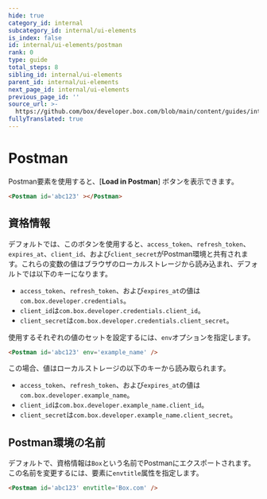 ```yaml
---
hide: true
category_id: internal
subcategory_id: internal/ui-elements
is_index: false
id: internal/ui-elements/postman
rank: 0
type: guide
total_steps: 8
sibling_id: internal/ui-elements
parent_id: internal/ui-elements
next_page_id: internal/ui-elements
previous_page_id: ''
source_url: >-
  https://github.com/box/developer.box.com/blob/main/content/guides/internal/ui-elements/postman.md
fullyTranslated: true
---
```

<!-- does not need translation -->

# Postman

Postman要素を使用すると、\[**Load in Postman**] ボタンを表示できます。

```html
<Postman id='abc123' ></Postman>
```

<H>

<Postman id="abc123">

</H>

## 資格情報

デフォルトでは、このボタンを使用すると、`access_token`、`refresh_token`、`expires_at`、`client_id`、および`client_secret`がPostman環境と共有されます。これらの変数の値はブラウザのローカルストレージから読み込まれ、デフォルトでは以下のキーになります。

* `access_token`、`refresh_token`、および`expires_at`の値は`com.box.developer.credentials`。
* `client_id`は`com.box.developer.credentials.client_id`。
* `client_secret`は`com.box.developer.credentials.client_secret`。

使用するそれぞれの値のセットを設定するには、`env`オプションを指定します。

```html
<Postman id='abc123' env='example_name' />
```

この場合、値はローカルストレージの以下のキーから読み取られます。

* `access_token`、`refresh_token`、および`expires_at`の値は`com.box.developer.example_name`。
* `client_id`は`com.box.developer.example_name.client_id`。
* `client_secret`は`com.box.developer.example_name.client_secret`。

## Postman環境の名前

デフォルトで、資格情報は`Box`という名前でPostmanにエクスポートされます。この名前を変更するには、要素に`envtitle`属性を指定します。

```html
<Postman id='abc123' envtitle='Box.com' />
```
